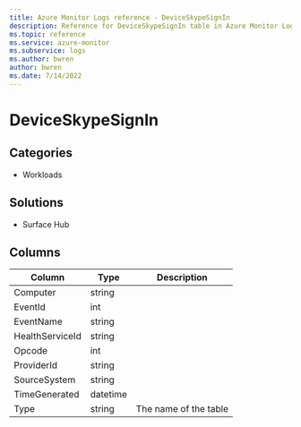 ```yaml
---
title: Azure Monitor Logs reference - DeviceSkypeSignIn
description: Reference for DeviceSkypeSignIn table in Azure Monitor Logs.
ms.topic: reference
ms.service: azure-monitor
ms.subservice: logs
ms.author: bwren
author: bwren
ms.date: 7/14/2022
---
```


# DeviceSkypeSignIn

 

## Categories

- Workloads
## Solutions

- Surface Hub




## Columns

| Column | Type | Description |
| --- | --- | --- |
| Computer | string |  |
| EventId | int |  |
| EventName | string |  |
| HealthServiceId | string |  |
| Opcode | int |  |
| ProviderId | string |  |
| SourceSystem | string |  |
| TimeGenerated | datetime |  |
| Type | string | The name of the table |
